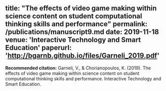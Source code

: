 
title: "The effects of video game making within science content on student computational thinking skills and performance"
permalink: /publications/manuscript9.md
date: 2019-11-18
venue: 'Interactive Technology and Smart Education'
paperurl: 'http://bgarnb.github.io/files/Garneli_2019.pdf'
---

<b> Recommended citation:</b> Garneli, V., & Chorianopoulos, K. (2019). The effects of video game making within science content on student computational thinking skills and performance. Interactive Technology and Smart Education.
